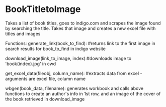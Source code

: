 # BookTitletoImage
Takes a list of book titles, goes to indigo.com and scrapes the image found by searching the title. Takes that image and creates a new excel file with titles and images

Functions:
generate_link(book_to_find): #returns link to the first image in search results for book_to_find in indigo website

download_image(link_to_image, index):#downloads image to 'book{index}.jpg' in cwd

get_excel_data(fileobj, column_name): #extracts data from excel - arguments are excel file, column name

wbgen(book_data, filename): generates workbook and calls above functions to create an author's info in 1st row, and an image of the cover of the book retrieved in download_image
